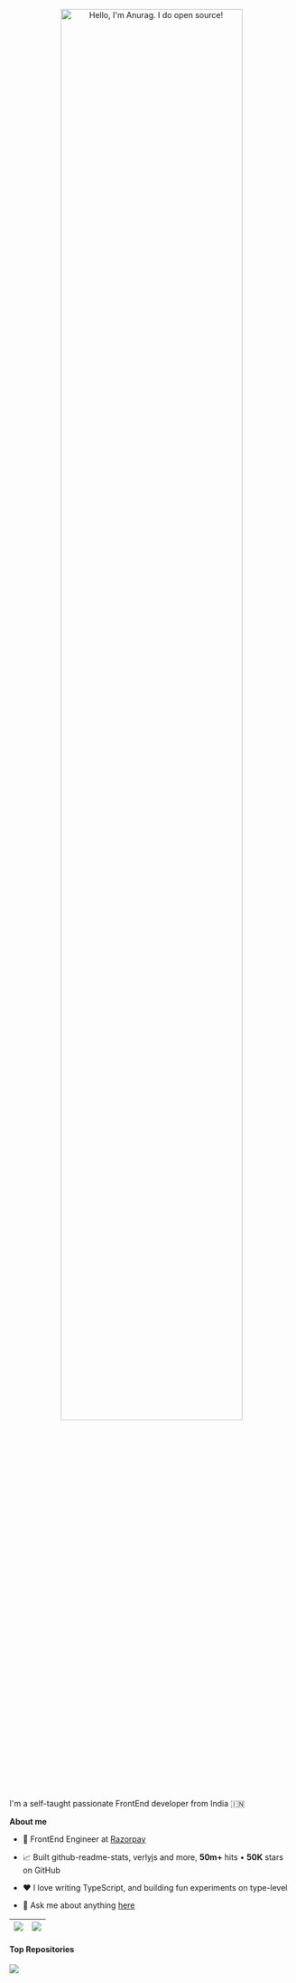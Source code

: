 <p align="center"><a href="https://anuraghazra.github.io"><img width="80%" alt="Hello, I'm Anurag. I do open source!" src="./assets/gh-readme-header.png" /></a></p>

<br />

I'm a self-taught passionate FrontEnd developer from India 🇮🇳

**About me**

- 💼 FrontEnd Engineer at [Razorpay](http://razorpay.com/)

- 📈 Built github-readme-stats, verlyjs and more, **50m+** hits • **50K** stars on GitHub

- ❤️ I love writing TypeScript, and building fun experiments on type-level

- 💬 Ask me about anything [here](https://github.com/anuraghazra/anuraghazra/issues)


| <a href="https://github.com/anuraghazra/github-readme-stats"><img align="center" src="https://github-readme-stats-orcin-zeta.vercel.app/api?username=ycpin0624&show_icons=true&include_all_commits=true&theme=buefy&hide_border=true" /></a> | <a href="https://github.com/ycpin/github-readme-stats"><img align="center" src="https://github-readme-stats-orcin-zeta.vercel.app/api/top-langs/?username=ycpin0624&layout=compact&theme=buefy&hide_border=true" /></a> |
| ------------- | ------------- |

#### Top Repositories

<a href="https://github.com/ycpin0624/github-readme-stats">
  <img align="center" src="https://github-readme-stats-orcin-zeta.vercel.app/api/pin/?username=ycpin0624&repo=Taiwan-Railway-Inquiry-Bot&theme=buefy" />
</a>
